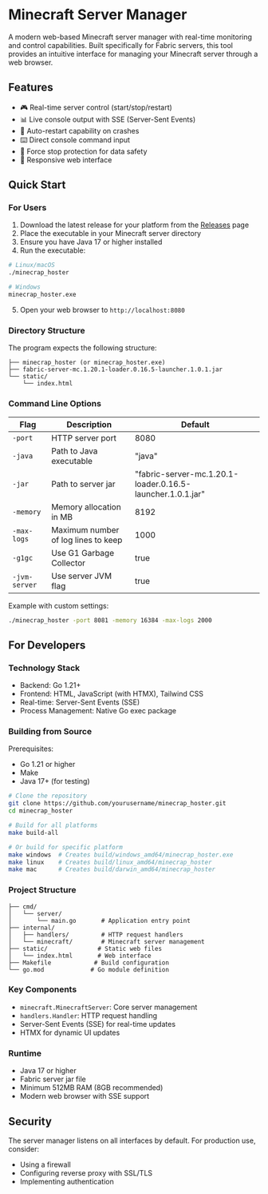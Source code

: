 # Minecraft Server Manager

A modern web-based Minecraft server manager with real-time monitoring and control capabilities. Built specifically for Fabric servers, this tool provides an intuitive interface for managing your Minecraft server through a web browser.

## Features

- 🎮 Real-time server control (start/stop/restart)
- 📊 Live console output with SSE (Server-Sent Events)
- 🔄 Auto-restart capability on crashes
- ⌨️ Direct console command input
- 🚫 Force stop protection for data safety
- 📱 Responsive web interface

## Quick Start

### For Users

1. Download the latest release for your platform from the [Releases](https://github.com/yourusername/minecrap_hoster/releases) page
2. Place the executable in your Minecraft server directory
3. Ensure you have Java 17 or higher installed
4. Run the executable:

```bash
# Linux/macOS
./minecrap_hoster

# Windows
minecrap_hoster.exe
```

5. Open your web browser to `http://localhost:8080`

### Directory Structure

The program expects the following structure:
```
├── minecrap_hoster (or minecrap_hoster.exe)
├── fabric-server-mc.1.20.1-loader.0.16.5-launcher.1.0.1.jar
└── static/
    └── index.html
```

### Command Line Options

| Flag | Description | Default |
|------|-------------|---------|
| `-port` | HTTP server port | 8080 |
| `-java` | Path to Java executable | "java" |
| `-jar` | Path to server jar | "fabric-server-mc.1.20.1-loader.0.16.5-launcher.1.0.1.jar" |
| `-memory` | Memory allocation in MB | 8192 |
| `-max-logs` | Maximum number of log lines to keep | 1000 |
| `-g1gc` | Use G1 Garbage Collector | true |
| `-jvm-server` | Use server JVM flag | true |

Example with custom settings:
```bash
./minecrap_hoster -port 8081 -memory 16384 -max-logs 2000
```

## For Developers

### Technology Stack

- Backend: Go 1.21+
- Frontend: HTML, JavaScript (with HTMX), Tailwind CSS
- Real-time: Server-Sent Events (SSE)
- Process Management: Native Go exec package

### Building from Source

Prerequisites:
- Go 1.21 or higher
- Make
- Java 17+ (for testing)

```bash
# Clone the repository
git clone https://github.com/yourusername/minecrap_hoster.git
cd minecrap_hoster

# Build for all platforms
make build-all

# Or build for specific platform
make windows  # Creates build/windows_amd64/minecrap_hoster.exe
make linux    # Creates build/linux_amd64/minecrap_hoster
make mac      # Creates build/darwin_amd64/minecrap_hoster
```

### Project Structure

```
├── cmd/
│   └── server/
│       └── main.go       # Application entry point
├── internal/
│   ├── handlers/         # HTTP request handlers
│   └── minecraft/        # Minecraft server management
├── static/              # Static web files
│   └── index.html       # Web interface
├── Makefile            # Build configuration
└── go.mod             # Go module definition
```

### Key Components

- `minecraft.MinecraftServer`: Core server management
- `handlers.Handler`: HTTP request handling
- Server-Sent Events (SSE) for real-time updates
- HTMX for dynamic UI updates

### Runtime

- Java 17 or higher
- Fabric server jar file
- Minimum 512MB RAM (8GB recommended)
- Modern web browser with SSE support

## Security

The server manager listens on all interfaces by default. For production use, consider:
- Using a firewall
- Configuring reverse proxy with SSL/TLS
- Implementing authentication
